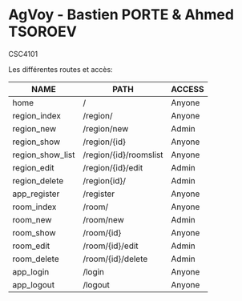 # AgVoy - Bastien PORTE & Ahmed TSOROEV

CSC4101

Les différentes routes et accès:

| NAME | PATH | ACCESS |
| --- | --- | --- |
home | / | Anyone                                 
region_index | /region/ | Anyone                           
region_new | /region/new | Admin                       
region_show | /region/{id} | Anyone                      
region_show_list | /region/{id}/roomslist | Anyone            
region_edit | /region/{id}/edit | Admin
region_delete | /region{id}/ | Admin            
app_register | /register | Anyone             
room_index | /room/ | Anyone               
room_new | /room/new | Admin                  
room_show | /room/{id} | Anyone                   
room_edit | /room/{id}/edit | Admin                
room_delete | /room/{id}/delete | Admin              
app_login | /login | Anyone                
app_logout | /logout | Anyone
